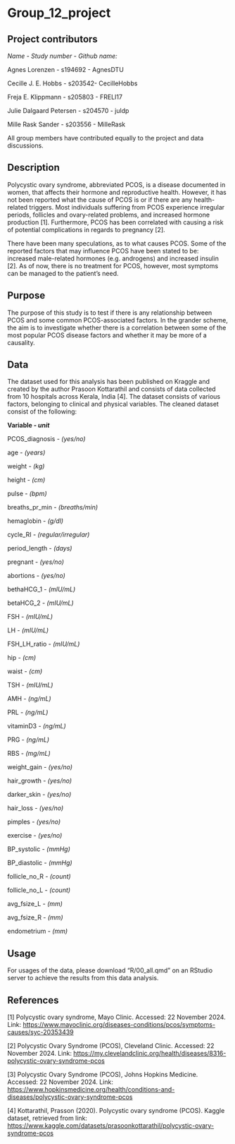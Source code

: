 # Group_12_project

## Project contributors

*Name - Study number - Github name:*

Agnes Lorenzen - s194692 - AgnesDTU

Cecille J. E. Hobbs - s203542- CecilleHobbs

Freja E. Klippmann - s205803 - FRELI17

Julie Dalgaard Petersen - s204570 - juldp

Mille Rask Sander - s203556 - MilleRask

All group members have contributed equally to the project and data discussions.

## Description

Polycystic ovary syndrome, abbreviated PCOS, is a disease documented in women, that affects their hormone and reproductive health. However, it has not been reported what the cause of PCOS is or if there are any health-related triggers. Most individuals suffering from PCOS experience irregular periods, follicles and ovary-related problems, and increased hormone production [1]. Furthermore, PCOS has been correlated with causing a risk of potential complications in regards to pregnancy [2].

There have been many speculations, as to what causes PCOS. Some of the reported factors that may influence PCOS have been stated to be: increased male-related hormones (e.g. androgens) and increased insulin [2]. As of now, there is no treatment for PCOS, however, most symptoms can be managed to the patient’s need.

## Purpose

The purpose of this study is to test if there is any relationship between PCOS and some common PCOS-associated factors. In the grander scheme, the aim is to investigate whether there is a correlation between some of the most popular PCOS disease factors and whether it may be more of a causality.

## Data

The dataset used for this analysis has been published on Kraggle and created by the author Prasoon Kottarathil and consists of data collected from 10 hospitals across Kerala, India [4]. The dataset consists of various factors, belonging to clinical and physical variables. The cleaned dataset consist of the following:

**Variable *- unit***

PCOS_diagnosis - *(yes/no)*

age - *(years)*

weight - *(kg)*

height - *(cm)*

pulse - *(bpm)*

breaths_pr_min - *(breaths/min)*

hemaglobin - *(g/dl)*

cycle_RI - *(regular/irregular)*

period_length - *(days)*

pregnant - *(yes/no)*

abortions - *(yes/no)*

bethaHCG_1 - *(mIU/mL)*

betaHCG_2 - *(mIU/mL)*

FSH - *(mIU/mL)*

LH - *(mIU/mL)*

FSH_LH_ratio - *(mIU/mL)*

hip - *(cm)*

waist - *(cm)*

TSH - *(mIU/mL)*

AMH - *(ng/mL)*

PRL - *(ng/mL)*

vitaminD3 - *(ng/mL)*

PRG - *(ng/mL)*

RBS - *(mg/mL)*

weight_gain - *(yes/no)*

hair_growth - *(yes/no)*

darker_skin - *(yes/no)*

hair_loss - *(yes/no)*

pimples - *(yes/no)*

exercise - *(yes/no)*

BP_systolic - *(mmHg)*

BP_diastolic - *(mmHg)*

follicle_no_R - *(count)*

follicle_no_L - *(count)*

avg_fsize_L - *(mm)*

avg_fsize_R - *(mm)*

endometrium - *(mm)*

## Usage

For usages of the data, please download “R/00_all.qmd” on an RStudio server to achieve the results from this data analysis.

## References

[1] Polycystic ovary syndrome, Mayo Clinic. Accessed: 22 November 2024. Link: <https://www.mayoclinic.org/diseases-conditions/pcos/symptoms-causes/syc-20353439>

[2] Polycystic Ovary Syndrome (PCOS), Cleveland Clinic. Accessed: 22 November 2024. Link: <https://my.clevelandclinic.org/health/diseases/8316-polycystic-ovary-syndrome-pcos>

[3] Polycystic Ovary Syndrome (PCOS), Johns Hopkins Medicine. Accessed: 22 November 2024. Link: <https://www.hopkinsmedicine.org/health/conditions-and-diseases/polycystic-ovary-syndrome-pcos>

[4] Kottarathil, Prasson (2020). Polycystic ovary syndrome (PCOS). Kaggle dataset, retrieved from link: <https://www.kaggle.com/datasets/prasoonkottarathil/polycystic-ovary-syndrome-pcos>
